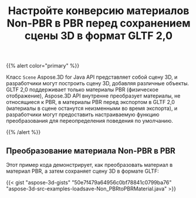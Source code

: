 ﻿---
title: Настройте конверсию материалов Non-PBR в PBR перед сохранением сцены 3D в формат GLTF 2,0
type: docs
weight: 50
url: /ru/java/customize-non-pbr-to-pbr-materials-conversion-before-saving-3d-scenes-to-gltf-2-0-format/
description: Класс сцены Aspose.3D for Java API представляет сцену 3D, и разработчики могут построить сцену 3D, добавив различные объекты.
---
{{% alert color="primary" %}} 

Класс `Scene` Aspose.3D for Java API представляет собой сцену 3D, и разработчики могут построить сцену 3D, добавляя различные объекты. GLTF 2,0 поддерживает только материалы PBR (физическое отображение), Aspose.3D API внутренне преобразует материалы, не относящиеся к PBR, в материалы PBR перед экспортом в GLTF 2,0 (материалы в сцене останутся неизменными во время экспорта), и разработчики могут предоставить настраиваемую функцию преобразования для переопределения поведения по умолчанию.

{{% /alert %}} 
## **Преобразование материала Non-PBR в PBR**
Этот пример кода демонстрирует, как преобразовать материал в материал PBR, а затем сохраняет сцену 3D в формате GLTF:

{{< gist "aspose-3d-gists" "50e7f479a64956c0bf78841c0799ba76" "aspose-3d-src-examples-loadsave-Non_PBRtoPBRMaterial.java" >}}
